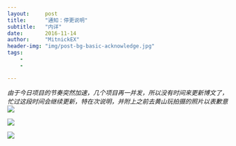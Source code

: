 ```yaml
---
layout:     post
title:      "通知：停更说明"
subtitle:   "内详"
date:       2016-11-14
author:     "MitnickEX"
header-img: "img/post-bg-basic-acknowledge.jpg"
tags:
    - 
    - 

---
```


*由于今日项目的节奏突然加速，几个项目再一并发，所以没有时间来更新博文了，忙过这段时间会继续更新，特在次说明，并附上之前去黄山玩拍摄的照片以表歉意*
![](http://s7.sinaimg.cn/middle/001N9ADwgy6F2gdyTCme6&690)

![](http://s3.sinaimg.cn/middle/001N9ADwgy6F2gdyY2C52&690)

![](http://s12.sinaimg.cn/middle/001N9ADwgy6F2gdxzfl0b&690)